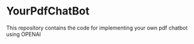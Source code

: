 # YourPdfChatBot
This repository contains the code for implementing your own pdf chatbot using OPENAI
